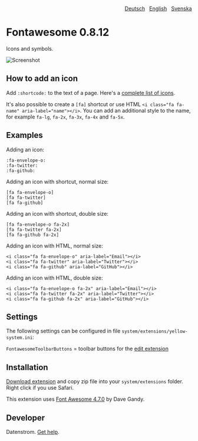<p align="right"><a href="README-de.md">Deutsch</a> &nbsp; <a href="README.md">English</a> &nbsp; <a href="README-sv.md">Svenska</a></p>

Fontawesome 0.8.12
==================
Icons and symbols.

![Screenshot](fontawesome-screenshot.jpg?raw=true)

## How to add an icon

Add `:shortcode:` to the text of a page. Here's a [complete list of icons](https://fontawesome.com/icons).

It's also possible to create a `[fa]` shortcut or use HTML `<i class="fa fa-name" aria-label="name"></i>`. You can add an additional style to the name, for example `fa-lg`, `fa-2x`, `fa-3x`, `fa-4x` and `fa-5x`.

## Examples

Adding an icon:

    :fa-envelope-o:
    :fa-twitter:
    :fa-github:

Adding an icon with shortcut, normal size:

    [fa fa-envelope-o]
    [fa fa-twitter]
    [fa fa-github]
    
Adding an icon with shortcut, double size:

    [fa fa-envelope-o fa-2x]
    [fa fa-twitter fa-2x]
    [fa fa-github fa-2x]

Adding an icon with HTML, normal size:

    <i class="fa fa-envelope-o" aria-label="Email"></i>
    <i class="fa fa-twitter" aria-label="Twitter"></i>
    <i class="fa fa-github" aria-label="GitHub"></i>

Adding an icon with HTML, double size:

    <i class="fa fa-envelope-o fa-2x" aria-label="Email"></i>
    <i class="fa fa-twitter fa-2x" aria-label="Twitter"></i>
    <i class="fa fa-github fa-2x" aria-label="GitHub"></i>

## Settings

The following settings can be configured in file `system/extensions/yellow-system.ini`:

`FontawesomeToolbarButtons` = toolbar buttons for the [edit extension](https://github.com/datenstrom/yellow-extensions/tree/master/source/edit)  

## Installation

[Download extension](https://github.com/datenstrom/yellow-extensions/raw/master/zip/fontawesome.zip) and copy zip file into your `system/extensions` folder. Right click if you use Safari.

This extension uses [Font Awesome 4.7.0](https://github.com/FortAwesome/Font-Awesome) by Dave Gandy.

## Developer

Datenstrom. [Get help](https://datenstrom.se/yellow/help/).
